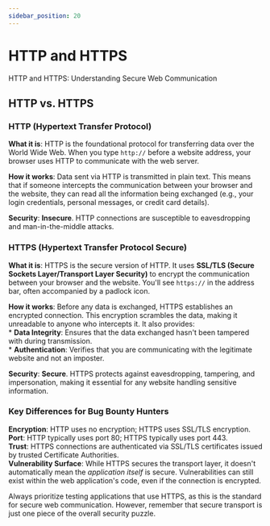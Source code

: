 ```yaml
---
sidebar_position: 20
---
```

# HTTP and HTTPS

HTTP and HTTPS: Understanding Secure Web Communication

## HTTP vs. HTTPS

### HTTP (Hypertext Transfer Protocol)

**What it is**: HTTP is the foundational protocol for transferring data over the World Wide Web. When you type `http://` before a website address, your browser uses HTTP to communicate with the web server.  

**How it works**: Data sent via HTTP is transmitted in plain text. This means that if someone intercepts the communication between your browser and the website, they can read all the information being exchanged (e.g., your login credentials, personal messages, or credit card details).  

**Security**: **Insecure**. HTTP connections are susceptible to eavesdropping and man-in-the-middle attacks.  


### HTTPS (Hypertext Transfer Protocol Secure)

**What it is**: HTTPS is the secure version of HTTP. It uses **SSL/TLS (Secure Sockets Layer/Transport Layer Security)** to encrypt the communication between your browser and the website. You'll see `https://` in the address bar, often accompanied by a padlock icon.  

**How it works**: Before any data is exchanged, HTTPS establishes an encrypted connection. This encryption scrambles the data, making it unreadable to anyone who intercepts it. It also provides:  
    *   **Data Integrity**: Ensures that the data exchanged hasn't been tampered with during transmission.  
    *   **Authentication**: Verifies that you are communicating with the legitimate website and not an imposter.  

**Security**: **Secure**. HTTPS protects against eavesdropping, tampering, and impersonation, making it essential for any website handling sensitive information.  

### Key Differences for Bug Bounty Hunters

**Encryption**: HTTP uses no encryption; HTTPS uses SSL/TLS encryption.  
**Port**: HTTP typically uses port 80; HTTPS typically uses port 443.  
**Trust**: HTTPS connections are authenticated via SSL/TLS certificates issued by trusted Certificate Authorities.  
**Vulnerability Surface**: While HTTPS secures the transport layer, it doesn't automatically mean the *application itself* is secure. Vulnerabilities can still exist within the web application's code, even if the connection is encrypted.  
  
Always prioritize testing applications that use HTTPS, as this is the standard for secure web communication. However, remember that secure transport is just one piece of the overall security puzzle.